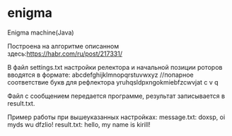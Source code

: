 # enigma
Enigma machine(Java)

Построена на алгоритме описанном здесь:https://habr.com/ru/post/217331/

В файл settings.txt настройки релектора и начальной позиции роторов вводятся в формате:
abcdefghijklmnopqrstuvwxyz   //попарное соответствие букв для рефлектора
yruhqsldpxngokmiebfzcwvjat
c
v
q

Файл с сообщением передается программе, результат записывается в result.txt.

Пример работы при вышеуказанных настройках:
message.txt:  doxsp, oi myds wu dfzlio!
result.txt:   hello, my name is kirill!
